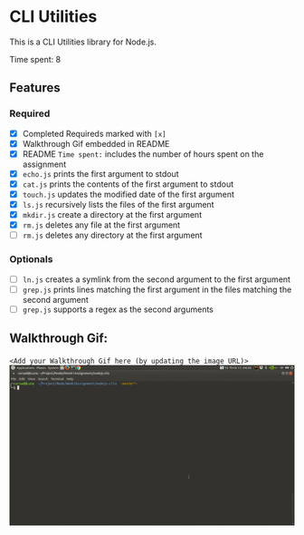 # CLI Utilities

This is a CLI Utilities library for Node.js.

Time spent: 8

## Features

### Required

- [x] Completed Requireds marked with `[x]`
- [x] Walkthrough Gif embedded in README
- [x] README `Time spent:` includes the number of hours spent on the assignment
- [x] `echo.js` prints the first argument to stdout
- [x] `cat.js` prints the contents of the first argument to stdout
- [x] `touch.js` updates the modified date of the first argument
- [x] `ls.js` recursively lists the files of the first argument
- [x] `mkdir.js` create a directory at the first argument
- [x] `rm.js` deletes any file at the first argument
- [ ] `rm.js` deletes any directory at the first argument

### Optionals

- [ ] `ln.js` creates a symlink from the second argument to the first argument
- [ ] `grep.js` prints lines matching the first argument in the files matching the second argument
- [ ] `grep.js` supports a regex as the second arguments

## Walkthrough Gif:

`<Add your Walkthrough Gif here (by updating the image URL)>`
![Video Walkthrough](https://github.com/Corsad/Node-CLIs/blob/master/anim.gif?raw=true)
